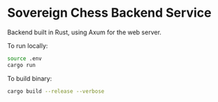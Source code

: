 # Sovereign Chess Backend Service

Backend built in Rust, using Axum for the web server.

To run locally:

```bash
source .env
cargo run
```

To build binary:

```bash
cargo build --release --verbose
```
